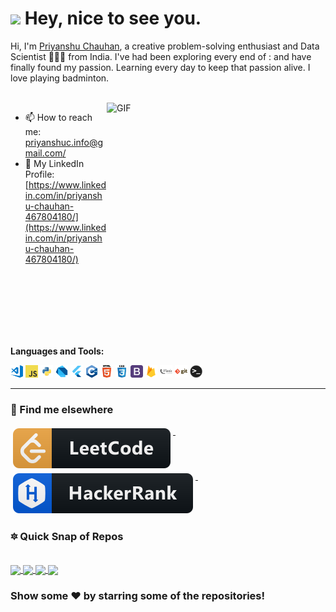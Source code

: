 <h1><img src="https://emojis.slackmojis.com/emojis/images/1531849430/4246/blob-sunglasses.gif?1531849430" width="30"/> Hey, nice to see you.</h1>

Hi, I'm [Priyanshu Chauhan](https://www.linkedin.com/in/priyanshu-chauhan-467804180/), a creative problem-solving enthusiast and Data Scientist 👨🏻‍💻 from India. I've had been exploring every end of : and have finally found my passion. Learning every day to keep that passion alive. I love playing badminton.

<br>


<!-- https://media.giphy.com/media/SWoSkN6DxTszqIKEqv/giphy.gif -->
<!-- <img align="right" height="250" width="400" alt="GIF" src="https://gph.is/g/ap0YjGy" /> -->

<img align="right" alt="GIF" height="250" width="350"  src="https://media.giphy.com/media/PiQejEf31116URju4V/giphy.gif" />

 - 📫 How to reach me: [priyanshuc.info@gmail.com/](mailto:priyanshuc.info@gmail.com)
 - 🔗 My LinkedIn Profile: [https://www.linkedin.com/in/priyanshu-chauhan-467804180/](https://www.linkedin.com/in/priyanshu-chauhan-467804180/)
 
<br>
<br>
<br>
<br><br><br>

**Languages and Tools:**
<br>

<code><img height="20" src="https://raw.githubusercontent.com/github/explore/80688e429a7d4ef2fca1e82350fe8e3517d3494d/topics/visual-studio-code/visual-studio-code.png"></code>
<code><img height="20" src="https://raw.githubusercontent.com/github/explore/80688e429a7d4ef2fca1e82350fe8e3517d3494d/topics/javascript/javascript.png"></code>
<code><img height="20" src="https://raw.githubusercontent.com/github/explore/80688e429a7d4ef2fca1e82350fe8e3517d3494d/topics/python/python.png"></code>
<code><img height="20" src="https://raw.githubusercontent.com/github/explore/80688e429a7d4ef2fca1e82350fe8e3517d3494d/topics/dart/dart.png"></code>
<code><img height="20" src="https://raw.githubusercontent.com/github/explore/80688e429a7d4ef2fca1e82350fe8e3517d3494d/topics/flutter/flutter.png"></code>
<code><img height="20" src="https://raw.githubusercontent.com/github/explore/80688e429a7d4ef2fca1e82350fe8e3517d3494d/topics/cpp/cpp.png"></code>
<code><img height = "20" src = "https://raw.githubusercontent.com/github/explore/80688e429a7d4ef2fca1e82350fe8e3517d3494d/topics/html/html.png"></code>
<code><img height = "20" src = "https://raw.githubusercontent.com/github/explore/80688e429a7d4ef2fca1e82350fe8e3517d3494d/topics/css/css.png"></code>
<code><img height = "20" src = "https://raw.githubusercontent.com/github/explore/80688e429a7d4ef2fca1e82350fe8e3517d3494d/topics/bootstrap/bootstrap.png"></code>
<code><img height="20" src="https://raw.githubusercontent.com/github/explore/80688e429a7d4ef2fca1e82350fe8e3517d3494d/topics/firebase/firebase.png"></code>
<code><img height="20" src="https://raw.githubusercontent.com/github/explore/80688e429a7d4ef2fca1e82350fe8e3517d3494d/topics/flask/flask.png"></code>
<code><img height="20" src="https://raw.githubusercontent.com/github/explore/80688e429a7d4ef2fca1e82350fe8e3517d3494d/topics/git/git.png"></code>
<code><img height="20" src="https://raw.githubusercontent.com/github/explore/80688e429a7d4ef2fca1e82350fe8e3517d3494d/topics/terminal/terminal.png"></code>


---
### 📢 Find me elsewhere
<p align="left">
  <a href="https://leetcode.com/priyanshuc/">
    <img src="https://raw.githubusercontent.com/AbhishekMaira10/AbhishekMaira10/master/Resources/svg/leetcode.svg" alt="leetcode" style="vertical-align:top; margin:4px">
  </a>&nbsp;&nbsp;&nbsp;
  
  <a href="https://www.hackerrank.com/pcpop28">
    <img src="https://raw.githubusercontent.com/AbhishekMaira10/AbhishekMaira10/master/Resources/svg/hackerrank.svg" alt="hackerrank" style="vertical-align:top; margin:4px">
  </a>&nbsp;&nbsp;&nbsp;
</p>

### :six_pointed_star: Quick Snap of Repos
</br>
<a href="https://github.com/Priyanshu-C/COVID-DETECTION-USING-XRAY" target="_blank">
  <img align="center" src="https://github-readme-stats.vercel.app/api/pin/?username=Priyanshu-C&repo=COVID-DETECTION-USING-XRAY&theme=dracula" />
</a>
<a href="https://github.com/Priyanshu-C/DataCamp-DataScientist-" target="_blank">
  <img align="center" src="https://github-readme-stats.vercel.app/api/pin/?username=Priyanshu-C&repo=BUCKITO&theme=dracula" />
</a>
<a href="https://github.com/Priyanshu-C/CodeForcesCodes" target="_blank">
  <img align="center" src="https://github-readme-stats.vercel.app/api/pin/?username=Priyanshu-C&repo=CodeForcesCodes&theme=dracula" />
</a>
<a href="https://github.com/Priyanshu-C/COVID-DASHBOARD-USING-SHINY-AND-R" target="_blank">
  <img align="center" src="https://github-readme-stats.vercel.app/api/pin/?username=Priyanshu-C&repo=COVID-DASHBOARD-USING-SHINY-AND-R&theme=dracula" />
</a>


### Show some ❤️ by starring some of the repositories!
</div>
